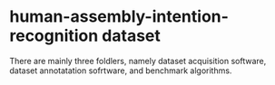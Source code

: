 # human-assembly-intention-recognition dataset
There are mainly three foldlers, namely dataset acquisition software, dataset annotatation sofrtware, and benchmark algorithms.
